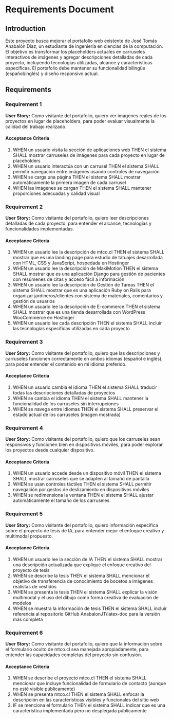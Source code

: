 # Requirements Document

## Introduction

Este proyecto busca mejorar el portafolio web existente de José Tomás Anabalón Díaz, un estudiante de ingeniería en ciencias de la computación. El objetivo es transformar los placeholders actuales en carruseles interactivos de imágenes y agregar descripciones detalladas de cada proyecto, incluyendo tecnologías utilizadas, alcance y características específicas. El portafolio debe mantener su funcionalidad bilingüe (español/inglés) y diseño responsivo actual.

## Requirements

### Requirement 1

**User Story:** Como visitante del portafolio, quiero ver imágenes reales de los proyectos en lugar de placeholders, para poder evaluar visualmente la calidad del trabajo realizado.

#### Acceptance Criteria

1. WHEN un usuario visita la sección de aplicaciones web THEN el sistema SHALL mostrar carruseles de imágenes para cada proyecto en lugar de placeholders
2. WHEN un usuario interactúa con un carrusel THEN el sistema SHALL permitir navegación entre imágenes usando controles de navegación
3. WHEN se carga una página THEN el sistema SHALL mostrar automáticamente la primera imagen de cada carrusel
4. WHEN las imágenes se cargan THEN el sistema SHALL mantener proporciones adecuadas y calidad visual

### Requirement 2

**User Story:** Como visitante del portafolio, quiero leer descripciones detalladas de cada proyecto, para entender el alcance, tecnologías y funcionalidades implementadas.

#### Acceptance Criteria

1. WHEN un usuario lee la descripción de mtco.cl THEN el sistema SHALL mostrar que es una landing page para estudio de tatuajes desarrollada con HTML, CSS y JavaScript, hospedada en Hostinger
2. WHEN un usuario lee la descripción de MakiMotion THEN el sistema SHALL mostrar que es una aplicación Django para gestión de pacientes con resúmenes de citas y acceso fácil a información
3. WHEN un usuario lee la descripción de Gestión de Tareas THEN el sistema SHALL mostrar que es una aplicación Ruby on Rails para organizar jardineros/clientes con sistema de materiales, comentarios y gestión de usuarios
4. WHEN un usuario lee la descripción de E-commerce THEN el sistema SHALL mostrar que es una tienda desarrollada con WordPress WooCommerce en Hostinger
5. WHEN un usuario lee cada descripción THEN el sistema SHALL incluir las tecnologías específicas utilizadas en cada proyecto

### Requirement 3

**User Story:** Como visitante del portafolio, quiero que las descripciones y carruseles funcionen correctamente en ambos idiomas (español e inglés), para poder entender el contenido en mi idioma preferido.

#### Acceptance Criteria

1. WHEN un usuario cambia el idioma THEN el sistema SHALL traducir todas las descripciones detalladas de proyectos
2. WHEN se cambia el idioma THEN el sistema SHALL mantener la funcionalidad de los carruseles sin interrupciones
3. WHEN se navega entre idiomas THEN el sistema SHALL preservar el estado actual de los carruseles (imagen mostrada)

### Requirement 4

**User Story:** Como visitante del portafolio, quiero que los carruseles sean responsivos y funcionen bien en dispositivos móviles, para poder explorar los proyectos desde cualquier dispositivo.

#### Acceptance Criteria

1. WHEN un usuario accede desde un dispositivo móvil THEN el sistema SHALL mostrar carruseles que se adapten al tamaño de pantalla
2. WHEN se usan controles táctiles THEN el sistema SHALL permitir navegación por gestos de deslizamiento en dispositivos móviles
3. WHEN se redimensiona la ventana THEN el sistema SHALL ajustar automáticamente el tamaño de los carruseles

### Requirement 5

**User Story:** Como visitante del portafolio, quiero información específica sobre el proyecto de tesis de IA, para entender mejor el enfoque creativo y multimodal propuesto.

#### Acceptance Criteria

1. WHEN un usuario lee la sección de IA THEN el sistema SHALL mostrar una descripción actualizada que explique el enfoque creativo del proyecto de tesis
2. WHEN se describe la tesis THEN el sistema SHALL mencionar el objetivo de transferencia de conocimiento de bocetos a imágenes realistas de vestidos
3. WHEN se presenta la tesis THEN el sistema SHALL explicar la visión multimodal y el uso del dibujo como forma creativa de evaluación de modelos
4. WHEN se muestra la información de tesis THEN el sistema SHALL incluir referencia al repositorio GitHub AnabalonJT/latex-doc para la versión más completa

### Requirement 6

**User Story:** Como visitante del portafolio, quiero que la información sobre el formulario oculto de mtco.cl sea manejada apropiadamente, para entender las capacidades completas del proyecto sin confusión.

#### Acceptance Criteria

1. WHEN se describe el proyecto mtco.cl THEN el sistema SHALL mencionar que incluye funcionalidad de formulario de contacto (aunque no esté visible públicamente)
2. WHEN se presenta mtco.cl THEN el sistema SHALL enfocar la descripción en las características visibles y funcionales del sitio web
3. IF se menciona el formulario THEN el sistema SHALL indicar que es una característica implementada pero no desplegada públicamente